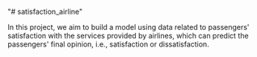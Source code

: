 "# satisfaction_airline" 

In this project, we aim to build a model using data related to passengers' satisfaction with the services provided by airlines, which can predict the passengers' final opinion, i.e., satisfaction or dissatisfaction.
